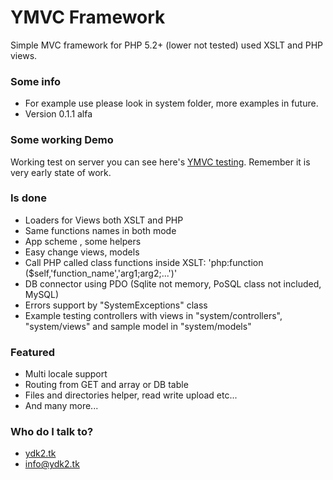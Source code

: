 
# YMVC Framework #

Simple MVC framework for PHP 5.2+ (lower not tested) used XSLT and PHP views.

### Some info ###

* For example use please look in system folder, more examples in future.
* Version 0.1.1 alfa

### Some working Demo  ###

Working test on server you can see here's  [YMVC testing](http://ymvc.ydk2.tk/). 
Remember it is very early state of work.

### Is done ###

* Loaders for Views both XSLT and PHP
* Same functions names in both mode
* App scheme , some helpers
* Easy change views, models 
* Call PHP called class functions inside XSLT: 'php:function ($self,'function_name','arg1;arg2;...')'
* DB connector using PDO (Sqlite not memory, PoSQL class not included, MySQL)
* Errors support by "SystemExceptions" class 
* Example testing controllers with views in "system/controllers", "system/views" and sample model in "system/models"

### Featured ###

* Multi locale support
* Routing from GET and array or DB table
* Files and directories helper, read write upload etc...
* And many more...


### Who do I talk to? ###

* [ydk2.tk](http://www.ydk2.tk/)
* info@ydk2.tk